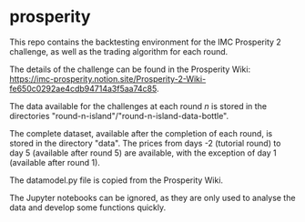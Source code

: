 # prosperity
This repo contains the backtesting environment for the IMC Prosperity 2 challenge, as well as the trading algorithm for each round.

The details of the challenge can be found in the Prosperity Wiki: https://imc-prosperity.notion.site/Prosperity-2-Wiki-fe650c0292ae4cdb94714a3f5aa74c85.

The data available for the challenges at each round $n$ is stored in the directories "round-n-island"/"round-n-island-data-bottle". 

The complete dataset, available after the completion of each round, is stored in the directory "data". The prices from days -2 (tutorial round) to day 5 (available after round 5) are available, with the exception of day 1 (available after round 1).

The datamodel.py file is copied from the Prosperity Wiki. 

The Jupyter notebooks can be ignored, as they are only used to analyse the data and develop some functions quickly. 
